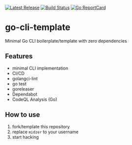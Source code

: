 [![Latest Release](https://img.shields.io/github/release/midzer/go-cli-template.svg)](https://github.com/midzer/go-cli-template/releases)
[![Build Status](https://github.com/midzer/go-cli-template/workflows/build/badge.svg)](https://github.com/midzer/go-cli-template/actions)
[![Go ReportCard](https://goreportcard.com/badge/midzer/go-cli-template)](https://goreportcard.com/report/midzer/go-cli-template)

# go-cli-template

Minimal Go CLI boilerplate/template with zero dependencies

## Features

- minimal CLI implementation
- CI/CD
- golangci-lint
- go test
- goreleaser
- Dependabot
- CodeQL Analysis (Go)

## How to use

1. fork/template this repository
2. replace `midzer` to your username
3. start hacking
